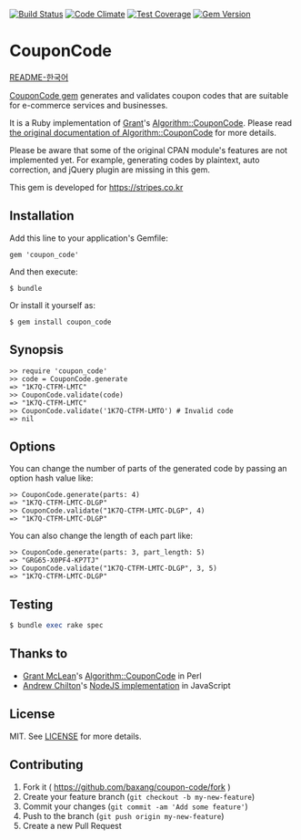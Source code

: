 [![Build Status](https://travis-ci.org/baxang/coupon-code.svg)](https://travis-ci.org/baxang/coupon-code)
[![Code Climate](https://codeclimate.com/github/baxang/coupon-code/badges/gpa.svg)](https://codeclimate.com/github/baxang/coupon-code)
[![Test Coverage](https://codeclimate.com/github/baxang/coupon-code/badges/coverage.svg)](https://codeclimate.com/github/baxang/coupon-code/coverage)
[![Gem Version](https://badge.fury.io/rb/coupon_code.svg)](http://badge.fury.io/rb/coupon_code)

# CouponCode

[README-한국어][README-kr]

[CouponCode gem][rubygems] generates and validates coupon codes that are suitable for e-commerce services and businesses.

It is a Ruby implementation of [Grant][grant]'s [Algorithm::CouponCode][couponcode]. Please read [the original documentation of Algorithm::CouponCode](http://search.cpan.org/dist/Algorithm-CouponCode/lib/Algorithm/CouponCode.pm) for more details.

Please be aware that some of the original CPAN module's features are not implemented yet. For example, generating codes by plaintext, auto correction, and jQuery plugin are missing in this gem.

This gem is developed for https://stripes.co.kr

## Installation

Add this line to your application's Gemfile:

    gem 'coupon_code'

And then execute:

    $ bundle

Or install it yourself as:

    $ gem install coupon_code

## Synopsis

    >> require 'coupon_code'
    >> code = CouponCode.generate
    => "1K7Q-CTFM-LMTC"
    >> CouponCode.validate(code)
    => "1K7Q-CTFM-LMTC"
    >> CouponCode.validate('1K7Q-CTFM-LMTO') # Invalid code
    => nil

## Options

You can change the number of parts of the generated code by passing an option hash value like:

    >> CouponCode.generate(parts: 4)
    => "1K7Q-CTFM-LMTC-DLGP"
    >> CouponCode.validate("1K7Q-CTFM-LMTC-DLGP", 4)
    => "1K7Q-CTFM-LMTC-DLGP"

You can also change the length of each part like:

    >> CouponCode.generate(parts: 3, part_length: 5)
    => "GRG65-X0PF4-KP7TJ"
    >> CouponCode.validate("1K7Q-CTFM-LMTC-DLGP", 3, 5)
    => "1K7Q-CTFM-LMTC-DLGP"

## Testing

```ruby
$ bundle exec rake spec
```

## Thanks to

 - [Grant McLean][grant]'s [Algorithm::CouponCode][couponcode] in Perl
 - [Andrew Chilton][chilts]'s [NodeJS implementation][node-couponcode] in JavaScript

## License

MIT. See [LICENSE][license] for more details.

## Contributing

1. Fork it ( https://github.com/baxang/coupon-code/fork )
2. Create your feature branch (`git checkout -b my-new-feature`)
3. Commit your changes (`git commit -am 'Add some feature'`)
4. Push to the branch (`git push origin my-new-feature`)
5. Create a new Pull Request

[grant]: https://github.com/grantm/
[couponcode]: https://github.com/grantm/Algorithm-CouponCode
[chilts]: https://github.com/chilts
[node-couponcode]: https://github.com/chilts/node-coupon-code
[license]: https://github.com/baxang/coupon-code/blob/master/LICENSE.txt
[README-kr]: https://github.com/baxang/coupon-code/blob/master/README-ko.md
[rubygems]: https://rubygems.org/gems/coupon_code
